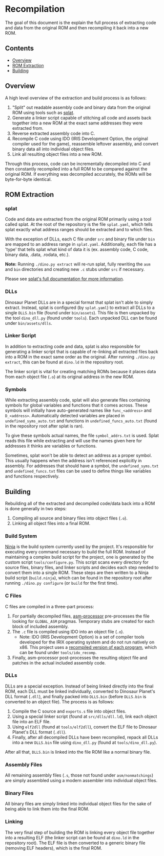 # Recompilation
The goal of this document is the explain the full process of extracting code and data from the original ROM and then recompiling it back into a new ROM.


## Contents
- [Overview](#overview)
- [ROM Extraction](#rom-extraction)
- [Building](#building)


## Overview
A high level overview of the extraction and build process is as follows:

1. "Split" out readable assembly code and binary data from the original ROM using tools such as [splat](https://github.com/ethteck/splat).
2. Generate a linker script capable of stitching all code and assets back together into a new ROM at the exact same addresses they were extracted from.
3. Reverse extracted assembly code into C.
4. Recompile C code using IDO (IRIS Development Option, the original compiler used for the game), reassemble leftover assembly, and convert binary data all into individual object files.
5. Link all resulting object files into a new ROM.

Through this process, code can be incrementally decompiled into C and then constantly recompiled into a full ROM to be compared against the original ROM. If everything was decompiled accurately, the ROMs will be byte-for-byte identical.


## ROM Extraction

### splat
Code and data are extracted from the original ROM primarily using a tool called splat. At the root of the repository is the file `splat.yaml`, which tells splat exactly what address ranges should be extracted and to which files.

With the exception of DLLs, each C file under `src` and binary file under `bin` are mapped to an address range in `splat.yaml`. Additionally, each file has a 'type' that tells splat what kind of data it is (ex. assembly code, C code, binary data, .data, .rodata, etc.).

**Note:** Running `./dino.py extract` will re-run splat, fully rewriting the `asm` and `bin` directories and creating new `.c` stubs under `src` if necessary.

Please see [splat's full documentation for more information](https://github.com/ethteck/splat).

### DLLs
Dinosaur Planet DLLs are in a special format that splat isn't able to simply extract. Instead, splat is configured (by `splat.yaml`) to extract all DLLs to a single `DLLS.bin` file (found under `bin/assets`). This file is then unpacked by the tool `dino_dll.py` (found under `tools`). Each unpacked DLL can be found under `bin/assets/dlls`.

### Linker Script
In addition to extracting code and data, splat is also responsible for generating a linker script that is capable of re-linking all extracted files back into a ROM in the exact same order as the original. After running `./dino.py extract`, this can be found at `dino.ld` in the repository root.

The linker script is vital for creating matching ROMs because it places data from each object file (`.o`) at its original address in the new ROM.

### Symbols
While extracting assembly code, splat will also generate files containing symbols for global variables and functions that it comes across. These symbols will initially have auto-generated names like `func_<address>` and `D_<address>`. Automatically detected variables are placed in `undefined_syms_auto.txt` and functions in `undefined_funcs_auto.txt` (found in the repository root after splat is ran).

To give these symbols actual names, the file `symbol_addrs.txt` is used. Splat reads this file while extracting and will use the names given here for addresses it thinks are variables or functions.

Sometimes, splat won't be able to detect an address as a proper symbol. This usually happens when the address isn't referenced explicitly in assembly. For addresses that should have a symbol, the `undefined_syms.txt` and `undefined_funcs.txt` files can be used to define things like variables and functions respectively.


## Building
Rebuilding all of the extracted and decompiled code/data back into a ROM is done generally in two steps:
1. Compiling all source and binary files into object files (`.o`).
2. Linking all object files into a final ROM.

### Build System
[Ninja](https://ninja-build.org/) is the build system currently used by the project. It's responsible for executing every command necessary to build the full ROM. Instead of maintaining a complex build script for the project, one is generated by the custom script `tools/configure.py`. This script scans every directory for source files, binary files, and linker scripts and decides each step needed to convert them into a single ROM. These steps are then written to a Ninja build script (`build.ninja`), which can be found in the repository root after running `./dino.py configure` (or `build` for the first time).

### C Files
C files are compiled in a three-part process:

1. For partially decompiled files, [asm-processor](https://github.com/simonlindholm/asm-processor) pre-processes the file looking for `GLOBAL_ASM` pragmas. Temporary stubs are created for each block of included assembly.
2. The `.c` file is compiled using IDO into an object file (`.o`).
    - Note: IDO (IRIS Development Option) is a set of compiler tools developed for the IRIX operating system and do not run natively on x86. This project uses a [recompiled version of each program](https://github.com/Emill/ido-static-recomp), which can be found under `tools/ido_recomp`.
3. Finally, asm-processor post-processes the resulting object file and patches in the actual included assembly code.

### DLLs
DLLs are a special exception. Instead of being linked directly into the final ROM, each DLL must be linked individually, converted to Dinosaur Planet's DLL format (`.dll`), and finally packed into `DLLS.bin` (before `DLLS.bin` is converted to an object file). The process is as follows:

1. Compile the C source and `exports.s` file into object files.
2. Using a special linker script (found at `src/dlls/dll.ld`), link each object file into an ELF file.
3. Using `elf2dll` (found at `tools/elf2dll`), convert the ELF file to Dinosaur Planet's DLL format (`.dll`).
4. Finally, after all decompiled DLLs have been recompiled, repack all DLLs into a new `DLLS.bin` file using `dino_dll.py` (found at `tools/dino_dll.py`).

After all that, `DLLS.bin` is linked into the file ROM like a normal binary file.

### Assembly Files
All remaining assembly files (`.s`, those not found under `asm/nonmatchings`) are simply assembled using a modern assembler into individual object files.

### Binary Files
All binary files are simply linked into individual object files for the sake of being able to link them into the final ROM.

### Linking
The very final step of building the ROM is linking every object file together into a resulting ELF (the linker script can be found at `dino.ld` in the repository root). The ELF file is then converted to a generic binary file (removing ELF headers), which is the final ROM. 

